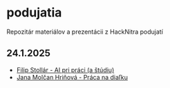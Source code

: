 # podujatia
Repozitár materiálov a prezentácii z HackNitra podujatí

## 24.1.2025
- [Filip Stollár - AI pri práci (a štúdiu)](https://tome.app/master-42d/ai-pri-praci-a-studiu-clrswqfsj03ytpz6a2ch9qy2b)
- [Jana Molčan Hriňová - Práca na diaľku](https://docs.google.com/presentation/d/1HISAl3XdCRAK9gXBtkB6bYmQvYZOFlAAGPfA83Q_10M/edit?pli=1#slide=id.g2b28682cf17_0_22)
